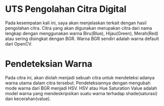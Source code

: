 
# UTS Pengolahan Citra Digital 

Pada kesempatan kali ini, saya akan menjelaskan terkait dengan hasil pengolahan citra. Citra yang akan digunakan merupakan citra dari nama lengkap dengan menggunakan warna Biru(Blue), Hijau(Green), Merah(Red) atau sering disingkat dengan BGR. Warna BGR sendiri adalah warna default dari OpenCV.

# Pendeteksian Warna
Pada citra ini, akan diolah menjadi sebuah citra untuk mendeteksi adanya warna utama dalam citra tersebut. Pendeteksiannya dengan mengubah mode warna dari BGR menjadi HSV. HSV atau Hue Saturation Value adalah model warna yang mendeskripsikan suatu warna terhadap shade(saturasi) dan kecerahan(value).


